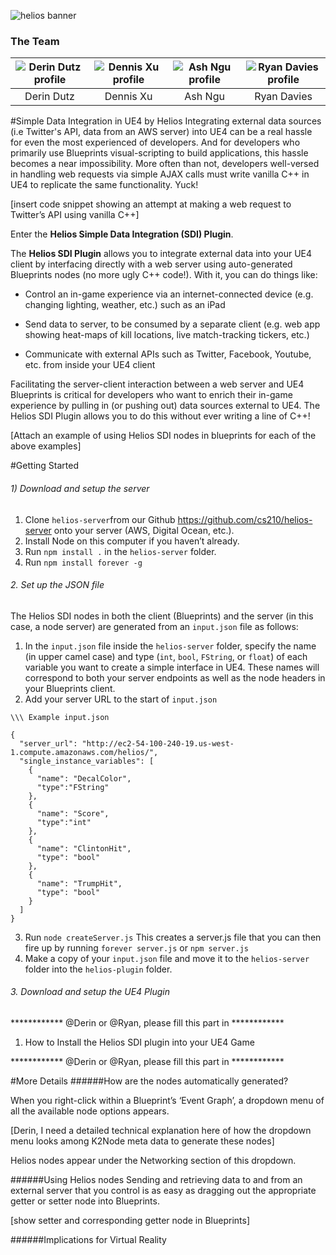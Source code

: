 ![helios banner](http://i.imgur.com/S16v4Ux.png)

### The Team

| ![Derin Dutz profile](http://i.imgur.com/Y36vNH9.png) | ![Dennis Xu profile](http://i.imgur.com/txhQ4W2.png) | ![Ash Ngu profile](http://i.imgur.com/Lc5IIkR.png) | ![Ryan Davies profile](http://i.imgur.com/a7XueIR.png) |
|:---:|:---:|:---:|:---:|
| Derin Dutz | Dennis Xu | Ash Ngu | Ryan Davies |

#Simple Data Integration in UE4 by Helios
Integrating external data sources (i.e Twitter's API, data from an AWS server) into UE4 can be a real hassle for even the most experienced of developers. And for developers who primarily use Blueprints visual-scripting to build applications, this hassle becomes a near impossibility. More often than not, developers well-versed in handling web requests via simple AJAX calls must write vanilla C++ in UE4 to replicate the same functionality. Yuck!

[insert code snippet showing an attempt at making a web request to Twitter’s API using vanilla C++]

Enter the **Helios Simple Data Integration (SDI) Plugin**.

The **Helios SDI Plugin** allows you to integrate external data into your UE4 client by interfacing directly with a web server using auto-generated Blueprints nodes (no more ugly C++ code!). With it, you can do things like:

- Control an in-game experience via an internet-connected device (e.g. changing lighting, weather, etc.) such as an iPad

- Send data to server, to be consumed by a separate client (e.g. web app showing heat-maps of kill locations, live match-tracking tickers, etc.)

- Communicate with external APIs such as Twitter, Facebook, Youtube, etc. from inside your UE4 client

Facilitating the server-client interaction between a web server and UE4 Blueprints is critical for developers who want to enrich their in-game experience by pulling in (or pushing out) data sources external to UE4. The Helios SDI Plugin allows you to do this without ever writing a line of C++!

[Attach an example of using Helios SDI nodes in blueprints for each of the above examples]

#Getting Started

###### 1) Download and setup the server
1. Clone `helios-server`from our Github https://github.com/cs210/helios-server onto your server (AWS, Digital Ocean, etc.).
2. Install Node on this computer if you haven’t already.
3. Run `npm install .` in the `helios-server` folder.
4. Run `npm install forever -g`

###### 2. Set up the JSON file
The Helios SDI nodes in both the client (Blueprints) and the server (in this case, a node server) are generated from an `input.json` file as follows:
	
1. In the `input.json` file inside the `helios-server` folder, specify the name (in upper camel case) and type (`int`, `bool`, `FString`, or `float`) of each variable you want to create a simple interface in UE4. These names will correspond to both your server endpoints as well as the node headers in your Blueprints client. 
2. Add your server URL to the start of `input.json`

```
\\\ Example input.json

{
  "server_url": "http://ec2-54-100-240-19.us-west-1.compute.amazonaws.com/helios/",
  "single_instance_variables": [
    {
      "name": "DecalColor",
      "type":"FString" 
    },
    {
      "name": "Score",
      "type":"int"
    },
    {
      "name": "ClintonHit",
      "type": "bool"
    },
    {
      "name": "TrumpHit",
      "type": "bool"
    }
  ]
}

```
3. Run `node createServer.js` This creates a server.js file that you can then fire up by running `forever server.js` or `npm server.js`
4. Make a copy of your `input.json` file and move it to the `helios-server` folder into the `helios-plugin` folder.


###### 3. Download and setup the UE4 Plugin
************ @Derin or @Ryan, please fill this part in ************

1. How to Install the Helios SDI plugin into your UE4 Game

************ @Derin or @Ryan, please fill this part in ************

#More Details
######How are the nodes automatically generated?

When you right-click within a Blueprint’s ‘Event Graph’, a dropdown menu of all the available node options appears.

[Derin, I need a detailed technical explanation here of how the dropdown menu looks among K2Node meta data to generate these nodes]

Helios nodes appear under the Networking section of this dropdown.

######Using Helios nodes
Sending and retrieving data to and from an external server that you control is as easy as dragging out the appropriate getter or setter node into Blueprints.

[show setter and corresponding getter node in Blueprints]
 
######Implications for Virtual Reality
 

